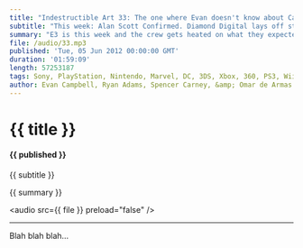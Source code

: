 ```yaml
---
title: "Indestructible Art 33: The one where Evan doesn't know about Capitals"
subtitle: "This week: Alan Scott Confirmed. Diamond Digital lays off staff. The Situation. New Gears of War. New Humble Bundle. Injustice from NetherRelms. Nintendo Wii U. Microsoft Smart Glass and many more E3 predictions."
summary: "E3 is this week and the crew gets heated on what they expected to see at the show. Nintendo lead off with a pre E3 demo of the Wii U, Omar and Ryan hit the high points from it. Evan tells us about Microsoft's Smart Glass and we have a lively discussion on what we think it could do. Omar thinks there is going to be a PS Vita price drop, and Evan is sure there will be a new 3DS. In other news, Alan Scott is confirmed to be the new gay character of the New 52. Ryan thinks Jeff Lemire's new Underwater Welder looks awesome. Spencer gets pumped on The Situation's new comic. Omar wants to see what People Can Fly can do with Gears of War. Humble Indie Bundle V is out and has 5 amazing games. NetherRelms is making a DC fighting game and Ryan says he's had enough. We end with Listener Question sent in by Deanna, thanks Deanna."
file: /audio/33.mp3
published: 'Tue, 05 Jun 2012 00:00:00 GMT'
duration: '01:59:09'
length: 57253187
tags: Sony, PlayStation, Nintendo, Marvel, DC, 3DS, Xbox, 360, PS3, Wii, PSN, XBLA, Video Games, Comics, Games, Indestructible Art, E3, GearsofWar, HumbleBundle, Smart Glass, Diamond, Castlevania, WiiU, Injustice, The Situation
author: Evan Campbell, Ryan Adams, Spencer Carney, &amp; Omar de Armas
---
```


# {{ title }}

#### {{ published }}

{{ subtitle }}  
  
{{ summary }}  

<audio src={{ file }} preload="false" />

- - -

Blah blah blah...
